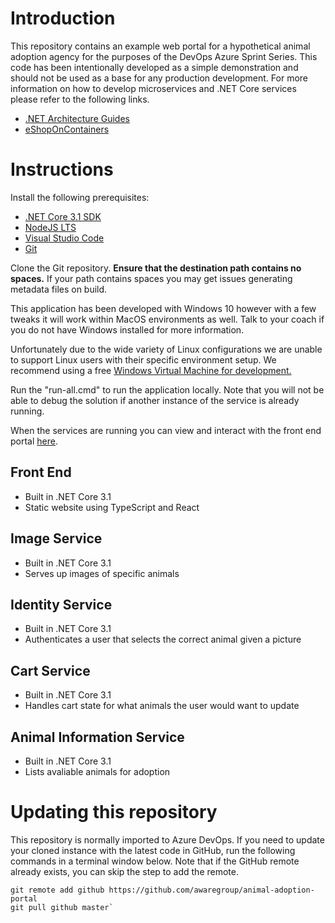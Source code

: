 # Introduction
This repository contains an example web portal for a hypothetical animal adoption agency for the purposes of the DevOps Azure Sprint Series. This code has been intentionally developed as a simple demonstration and should not be used as a base for any production development. For more information on how to develop microservices and .NET Core services please refer to the following links.

- [.NET Architecture Guides](https://dotnet.microsoft.com/learn/dotnet/architecture-guides)
- [eShopOnContainers](https://github.com/dotnet-architecture/eShopOnContainers)


# Instructions

Install the following prerequisites:
- [.NET Core 3.1 SDK](https://dotnet.microsoft.com/download/dotnet-core/3.1)
- [NodeJS LTS](https://nodejs.org/en/download/)
- [Visual Studio Code](https://visualstudio.microsoft.com/downloads/)
- [Git](https://git-scm.com/download/win)

Clone the Git repository. **Ensure that the destination path contains no spaces.** If your path contains spaces you may get issues generating metadata files on build.

This application has been developed with Windows 10 however with a few tweaks it will work within MacOS environments as well. Talk to your coach if you do not have Windows installed for more information.

Unfortunately due to the wide variety of Linux configurations we are unable to support Linux users with their specific environment setup. We recommend using a free [Windows Virtual Machine for development.](https://developer.microsoft.com/en-us/windows/downloads/virtual-machines/)

Run the "run-all.cmd" to run the application locally. Note that you will not be able to debug the solution if another instance of the service is already running.

When the services are running you can view and interact with the front end portal [here](https://localhost:9001).

## Front End
- Built in .NET Core 3.1
- Static website using TypeScript and React

## Image Service
- Built in .NET Core 3.1
- Serves up images of specific animals

## Identity Service
- Built in .NET Core 3.1
- Authenticates a user that selects the correct animal given a picture

## Cart Service
- Built in .NET Core 3.1
- Handles cart state for what animals the user would want to update

## Animal Information Service
- Built in .NET Core 3.1
- Lists avaliable animals for adoption


# Updating this repository
This repository is normally imported to Azure DevOps. If you need to update your cloned instance with the latest code in GitHub, run the following commands in a terminal window below. Note that if the GitHub remote already exists, you can skip the step to add the remote.

```batch 
git remote add github https://github.com/awaregroup/animal-adoption-portal
git pull github master`
```


